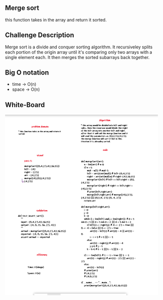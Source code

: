 ## Merge sort
this function takes in the array and return it sorted.
## Challenge Description
Merge sort is a divide and conquer sorting algorithm. It recursiveley splits each portion of the origin array until it's comparing only two arrays with a single element each. It then merges the sorted subarrays back together.
## Big O notation
- time -> O(n)
- space -> O(n)
## White-Board
![whiteboard](whiteboard.png)